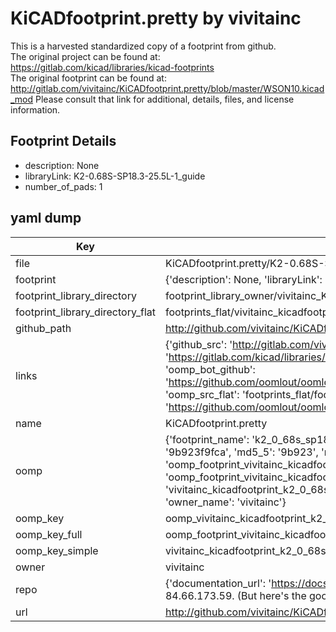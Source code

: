 # KiCADfootprint.pretty by vivitainc  
This is a harvested standardized copy of a footprint from github.  
The original project can be found at:  
https://gitlab.com/kicad/libraries/kicad-footprints  
The original footprint can be found at:
http://gitlab.com/vivitainc/KiCADfootprint.pretty/blob/master/WSON10.kicad_mod
Please consult that link for additional, details, files, and license information.  
## Footprint Details
* description: None  
* libraryLink: K2-0.68S-SP18.3-25.5L-1_guide  
* number_of_pads: 1  
## yaml dump  
| Key | Value |  
| --- | --- |  
| file | KiCADfootprint.pretty/K2-0.68S-SP18.3-25.5L-1_guide.kicad_mod |  
| footprint | {'description': None, 'libraryLink': 'K2-0.68S-SP18.3-25.5L-1_guide', 'number_of_pads': 1} |  
| footprint_library_directory | footprint_library_owner/vivitainc_KiCADfootprint.pretty |  
| footprint_library_directory_flat | footprints_flat/vivitainc_kicadfootprint_k2_0_68s_sp18_3_25_5l_1_guide/working |  
| github_path | http://github.com/vivitainc/KiCADfootprint.pretty/blob/master/K2-0.68S-SP18.3-25.5L-1_guide.kicad_mod |  
| links | {'github_src': 'http://gitlab.com/vivitainc/KiCADfootprint.pretty/blob/master/WSON10.kicad_mod', 'github_src_repo': 'https://gitlab.com/kicad/libraries/kicad-footprints', 'oomp_bot': 'footprints/vivitainc_kicadfootprint_k2_0_68s_sp18_3_25_5l_1_guide/working', 'oomp_bot_github': 'https://github.com/oomlout/oomlout_oomp_footprint_bot/tree/main/footprints/vivitainc_kicadfootprint_k2_0_68s_sp18_3_25_5l_1_guide/working', 'oomp_src_flat': 'footprints_flat/footprints_flat/vivitainc_kicadfootprint_k2_0_68s_sp18_3_25_5l_1_guide/working', 'oomp_src_flat_github': 'https://github.com/oomlout/oomlout_oomp_footprint_src/tree/main/footprints_flat/vivitainc_kicadfootprint_k2_0_68s_sp18_3_25_5l_1_guide/working'} |  
| name | KiCADfootprint.pretty |  
| oomp | {'footprint_name': 'k2_0_68s_sp18_3_25_5l_1_guide', 'library_name': 'kicadfootprint', 'md5': '9b923f9fca7d67b37eb27903dd6125bc', 'md5_10': '9b923f9fca', 'md5_5': '9b923', 'md5_6': '9b923f', 'oomp_key': 'oomp_vivitainc_kicadfootprint_k2_0_68s_sp18_3_25_5l_1_guide', 'oomp_key_extra': 'oomp_footprint_vivitainc_kicadfootprint_k2_0_68s_sp18_3_25_5l_1_guide', 'oomp_key_full': 'oomp_footprint_vivitainc_kicadfootprint_k2_0_68s_sp18_3_25_5l_1_guide_9b923f', 'oomp_key_simple': 'vivitainc_kicadfootprint_k2_0_68s_sp18_3_25_5l_1_guide', 'original_filename': 'KiCADfootprint.pretty/K2-0.68S-SP18.3-25.5L-1_guide.kicad_mod', 'owner_name': 'vivitainc'} |  
| oomp_key | oomp_vivitainc_kicadfootprint_k2_0_68s_sp18_3_25_5l_1_guide |  
| oomp_key_full | oomp_footprint_vivitainc_kicadfootprint_k2_0_68s_sp18_3_25_5l_1_guide |  
| oomp_key_simple | vivitainc_kicadfootprint_k2_0_68s_sp18_3_25_5l_1_guide |  
| owner | vivitainc |  
| repo | {'documentation_url': 'https://docs.github.com/rest/overview/resources-in-the-rest-api#rate-limiting', 'message': "API rate limit exceeded for 84.66.173.59. (But here's the good news: Authenticated requests get a higher rate limit. Check out the documentation for more details.)"} |  
| url | http://github.com/vivitainc/KiCADfootprint.pretty |  

